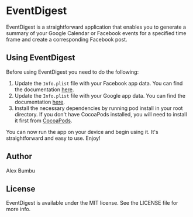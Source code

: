 # EventDigest
EventDigest is a straightforward application that enables you to generate a summary of your Google Calendar or Facebook events for a specified time frame and create a corresponding Facebook post.

## Using EventDigest
Before using EventDigest you need to do the following:

1. Update the `Info.plist` file with your Facebook app data. You can find the documentation [here](https://developers.facebook.com/docs/ios/getting-started).
2. Update the `Info.plist` file with your Google app data. You can find the documentation [here](https://developers.google.com/identity/sign-in/ios/start-integrating).
3. Install the necessary dependencies by running pod install in your root directory. If you don't have CocoaPods installed, you will need to install it first from [CocoaPods](https://cocoapods.org).
  
You can now run the app on your device and begin using it. It's straightforward and easy to use. Enjoy!

## Author
Alex Bumbu

## License
EventDigest is available under the MIT license. See the LICENSE file for more info.
